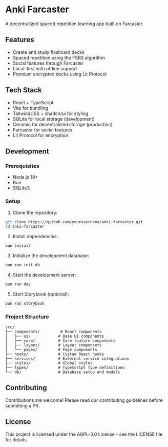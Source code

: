 # Anki Farcaster

A decentralized spaced repetition learning app built on Farcaster.

## Features

- Create and study flashcard decks
- Spaced repetition using the FSRS algorithm
- Social features through Farcaster
- Local-first with offline support
- Premium encrypted decks using Lit Protocol

## Tech Stack

- React + TypeScript
- Vite for bundling
- TailwindCSS + shadcn/ui for styling
- SQLite for local storage (development)
- Ceramic for decentralized storage (production)
- Farcaster for social features
- Lit Protocol for encryption

## Development

### Prerequisites

- Node.js 18+
- Bun
- SQLite3

### Setup

1. Clone the repository:
```bash
git clone https://github.com/yourusername/anki-farcaster.git
cd anki-farcaster
```

2. Install dependencies:
```bash
bun install
```

3. Initialize the development database:
```bash
bun run init-db
```

4. Start the development server:
```bash
bun run dev
```

5. Start Storybook (optional):
```bash
bun run storybook
```

### Project Structure

```
src/
├── components/         # React components
│   ├── ui/            # Base UI components
│   ├── core/          # Core feature components
│   ├── layout/        # Layout components
│   └── pages/         # Page components
├── hooks/             # Custom React hooks
├── services/          # External service integrations
├── styles/            # Global styles
├── types/             # TypeScript type definitions
└── db/                # Database setup and models
```

## Contributing

Contributions are welcome! Please read our contributing guidelines before submitting a PR.

## License

This project is licensed under the AGPL-3.0 License - see the LICENSE file for details.
